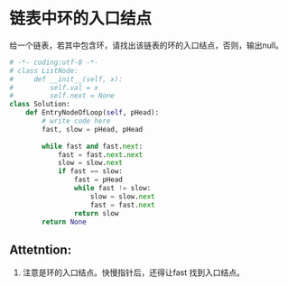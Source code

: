# 链表中环的入口结点

给一个链表，若其中包含环，请找出该链表的环的入口结点，否则，输出null。

```python
# -*- coding:utf-8 -*-
# class ListNode:
#     def __init__(self, x):
#         self.val = x
#         self.next = None
class Solution:
    def EntryNodeOfLoop(self, pHead):
        # write code here
        fast, slow = pHead, pHead
        
        while fast and fast.next:
            fast = fast.next.next
            slow = slow.next
            if fast == slow:
                fast = pHead
                while fast != slow:
                    slow = slow.next
                    fast = fast.next
                return slow
        return None
```

## Attetntion:
1. 注意是环的入口结点。快慢指针后，还得让fast 找到入口结点。